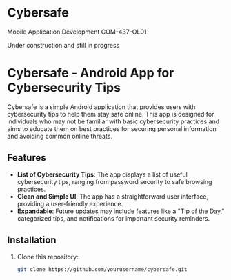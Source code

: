 # Cybersafe
Mobile Application Development COM-437-OL01

Under construction and still in progress

# Cybersafe - Android App for Cybersecurity Tips

Cybersafe is a simple Android application that provides users with cybersecurity tips to help them stay safe online. This app is designed for individuals who may not be familiar with basic cybersecurity practices and aims to educate them on best practices for securing personal information and avoiding common online threats.

## Features

- **List of Cybersecurity Tips**: The app displays a list of useful cybersecurity tips, ranging from password security to safe browsing practices.
- **Clean and Simple UI**: The app has a straightforward user interface, providing a user-friendly experience.
- **Expandable**: Future updates may include features like a "Tip of the Day," categorized tips, and notifications for important security reminders.

## Installation

1. Clone this repository:
   ```bash
   git clone https://github.com/yourusername/cybersafe.git

